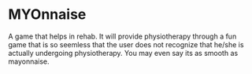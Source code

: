 # MYOnnaise
A game that helps in rehab. It will provide physiotherapy through a 
fun game that is so seemless that the user does not recognize that he/she is actually
undergoing physiotherapy.
You may even say its as smooth as mayonnaise.

